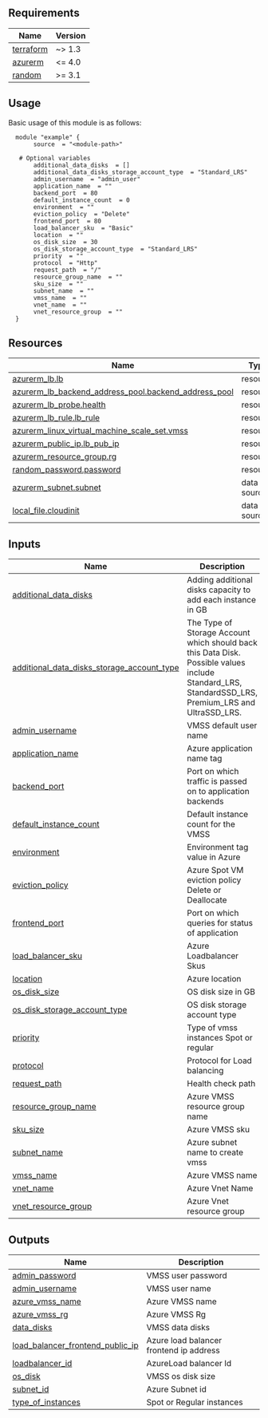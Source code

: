 <!-- BEGIN_AUTOMATED_TF_DOCS_BLOCK -->
## Requirements

| Name | Version |
|------|---------|
| <a name="requirement_terraform"></a> [terraform](#requirement_terraform) | ~> 1.3 |
| <a name="requirement_azurerm"></a> [azurerm](#requirement_azurerm) | <= 4.0 |
| <a name="requirement_random"></a> [random](#requirement_random) | >= 3.1 |
## Usage
Basic usage of this module is as follows:
  ```hcl
    module "example" {
      	 source  = "<module-path>"
      
	 # Optional variables
      	 additional_data_disks  = []
      	 additional_data_disks_storage_account_type  = "Standard_LRS"
      	 admin_username  = "admin_user"
      	 application_name  = ""
      	 backend_port  = 80
      	 default_instance_count  = 0
      	 environment  = ""
      	 eviction_policy  = "Delete"
      	 frontend_port  = 80
      	 load_balancer_sku  = "Basic"
      	 location  = ""
      	 os_disk_size  = 30
      	 os_disk_storage_account_type  = "Standard_LRS"
      	 priority  = ""
      	 protocol  = "Http"
      	 request_path  = "/"
      	 resource_group_name  = ""
      	 sku_size  = ""
      	 subnet_name  = ""
      	 vmss_name  = ""
      	 vnet_name  = ""
      	 vnet_resource_group  = ""
    }
  ```

## Resources

| Name | Type |
|------|------|
| [azurerm_lb.lb](https://registry.terraform.io/providers/hashicorp/azurerm/latest/docs/resources/lb) | resource |
| [azurerm_lb_backend_address_pool.backend_address_pool](https://registry.terraform.io/providers/hashicorp/azurerm/latest/docs/resources/lb_backend_address_pool) | resource |
| [azurerm_lb_probe.health](https://registry.terraform.io/providers/hashicorp/azurerm/latest/docs/resources/lb_probe) | resource |
| [azurerm_lb_rule.lb_rule](https://registry.terraform.io/providers/hashicorp/azurerm/latest/docs/resources/lb_rule) | resource |
| [azurerm_linux_virtual_machine_scale_set.vmss](https://registry.terraform.io/providers/hashicorp/azurerm/latest/docs/resources/linux_virtual_machine_scale_set) | resource |
| [azurerm_public_ip.lb_pub_ip](https://registry.terraform.io/providers/hashicorp/azurerm/latest/docs/resources/public_ip) | resource |
| [azurerm_resource_group.rg](https://registry.terraform.io/providers/hashicorp/azurerm/latest/docs/resources/resource_group) | resource |
| [random_password.password](https://registry.terraform.io/providers/hashicorp/random/latest/docs/resources/password) | resource |
| [azurerm_subnet.subnet](https://registry.terraform.io/providers/hashicorp/azurerm/latest/docs/data-sources/subnet) | data source |
| [local_file.cloudinit](https://registry.terraform.io/providers/hashicorp/local/latest/docs/data-sources/file) | data source |

## Inputs

| Name | Description | Type | Required |
|------|-------------|------|:--------:|
| <a name="input_additional_data_disks"></a> [additional_data_disks](#input_additional_data_disks) | Adding additional disks capacity to add each instance in GB | `list(number)` | no |
| <a name="input_additional_data_disks_storage_account_type"></a> [additional_data_disks_storage_account_type](#input_additional_data_disks_storage_account_type) | The Type of Storage Account which should back this Data Disk. Possible values include Standard_LRS, StandardSSD_LRS, Premium_LRS and UltraSSD_LRS. | `string` | no |
| <a name="input_admin_username"></a> [admin_username](#input_admin_username) | VMSS default user name | `string` | no |
| <a name="input_application_name"></a> [application_name](#input_application_name) | Azure application name tag | `string` | no |
| <a name="input_backend_port"></a> [backend_port](#input_backend_port) | Port on which traffic is passed on to application backends | `number` | no |
| <a name="input_default_instance_count"></a> [default_instance_count](#input_default_instance_count) | Default instance count for the VMSS | `number` | no |
| <a name="input_environment"></a> [environment](#input_environment) | Environment tag value in Azure | `string` | no |
| <a name="input_eviction_policy"></a> [eviction_policy](#input_eviction_policy) | Azure Spot VM eviction policy Delete or Deallocate | `string` | no |
| <a name="input_frontend_port"></a> [frontend_port](#input_frontend_port) | Port on which queries for status of application | `number` | no |
| <a name="input_load_balancer_sku"></a> [load_balancer_sku](#input_load_balancer_sku) | Azure Loadbalancer Skus | `string` | no |
| <a name="input_location"></a> [location](#input_location) | Azure location | `string` | no |
| <a name="input_os_disk_size"></a> [os_disk_size](#input_os_disk_size) | OS disk size in GB | `number` | no |
| <a name="input_os_disk_storage_account_type"></a> [os_disk_storage_account_type](#input_os_disk_storage_account_type) | OS disk storage account type | `string` | no |
| <a name="input_priority"></a> [priority](#input_priority) | Type of vmss instances Spot or regular | `string` | no |
| <a name="input_protocol"></a> [protocol](#input_protocol) | Protocol for Load balancing | `string` | no |
| <a name="input_request_path"></a> [request_path](#input_request_path) | Health check path | `string` | no |
| <a name="input_resource_group_name"></a> [resource_group_name](#input_resource_group_name) | Azure VMSS resource group name | `string` | no |
| <a name="input_sku_size"></a> [sku_size](#input_sku_size) | Azure VMSS sku | `string` | no |
| <a name="input_subnet_name"></a> [subnet_name](#input_subnet_name) | Azure subnet name to create vmss | `string` | no |
| <a name="input_vmss_name"></a> [vmss_name](#input_vmss_name) | Azure VMSS name | `string` | no |
| <a name="input_vnet_name"></a> [vnet_name](#input_vnet_name) | Azure Vnet Name | `string` | no |
| <a name="input_vnet_resource_group"></a> [vnet_resource_group](#input_vnet_resource_group) | Azure Vnet resource group | `string` | no |

## Outputs

| Name | Description |
|------|-------------|
| <a name="output_admin_password"></a> [admin_password](#output_admin_password) | VMSS user password |
| <a name="output_admin_username"></a> [admin_username](#output_admin_username) | VMSS user name |
| <a name="output_azure_vmss_name"></a> [azure_vmss_name](#output_azure_vmss_name) | Azure VMSS name |
| <a name="output_azure_vmss_rg"></a> [azure_vmss_rg](#output_azure_vmss_rg) | Azure VMSS Rg |
| <a name="output_data_disks"></a> [data_disks](#output_data_disks) | VMSS data disks |
| <a name="output_load_balancer_frontend_public_ip"></a> [load_balancer_frontend_public_ip](#output_load_balancer_frontend_public_ip) | Azure load balancer frontend ip address |
| <a name="output_loadbalancer_id"></a> [loadbalancer_id](#output_loadbalancer_id) | AzureLoad balancer Id |
| <a name="output_os_disk"></a> [os_disk](#output_os_disk) | VMSS os disk size |
| <a name="output_subnet_id"></a> [subnet_id](#output_subnet_id) | Azure Subnet id |
| <a name="output_type_of_instances"></a> [type_of_instances](#output_type_of_instances) | Spot or Regular instances |
<!-- END_AUTOMATED_TF_DOCS_BLOCK -->